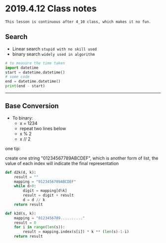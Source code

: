 2019.4.12 Class notes
======

`This lesson is continuous after 4_10 class, which makes it no fun.`

Search
------

* Linear search `stupid with no skill used`
* binary search `widely used in algorithm`

```python
# to measure the time taken
import datetime
start = datetime.datetime()
# some code
end = datetime.datetime()
print(end - start)
```

***

Base Conversion
------

* To binary:
  * x = 1234
  * repeat two lines below
  * x % 2
  * x // 2

one tip:

create one string "01234567789ABCDEF", which is another form of list, the value of each index will indicate the final representation

```python
def d2k(d, k):
    result = ""
    mapping = "0123456789ABCDEF"
    while d>0:
        digit = mapping[d%k]
        result = digit + result
        d = d // k
    return result

def k2d(s, k):
    mapping = "0123456789.........."
    result = 0
    for i in range(len(s)):
        result = mapping.index(s[i]) * k ** (len(s)-1-i)
    return result
```
